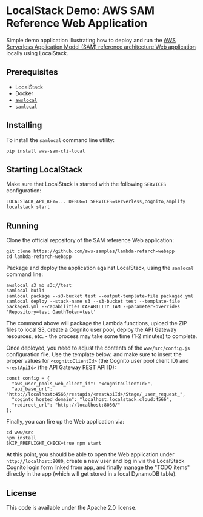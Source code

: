 # LocalStack Demo: AWS SAM Reference Web Application

Simple demo application illustrating how to deploy and run the [AWS Serverless Application Model (SAM) reference architecture Web application](https://github.com/aws-samples/lambda-refarch-webapp) locally using LocalStack.

## Prerequisites

* LocalStack
* Docker
* [`awslocal`](https://github.com/localstack/awscli-local)
* [`samlocal`](https://github.com/localstack/aws-sam-cli-local)

## Installing

To install the `samlocal` command line utility:
```
pip install aws-sam-cli-local
```

## Starting LocalStack

Make sure that LocalStack is started with the following `SERVICES` configuration:
```
LOCALSTACK_API_KEY=... DEBUG=1 SERVICES=serverless,cognito,amplify localstack start
```

## Running

Clone the official repository of the SAM reference Web application:
```
git clone https://github.com/aws-samples/lambda-refarch-webapp
cd lambda-refarch-webapp
```

Package and deploy the application against LocalStack, using the `samlocal` command line:
```
awslocal s3 mb s3://test
samlocal build
samlocal package --s3-bucket test --output-template-file packaged.yml
samlocal deploy --stack-name s3 --s3-bucket test --template-file packaged.yml --capabilities CAPABILITY_IAM --parameter-overrides 'Repository=test OauthToken=test'
```

The command above will package the Lambda functions, upload the ZIP files to local S3, create a Cognito user pool, deploy the API Gateway resources, etc. - the process may take some time (1-2 minutes) to complete.

Once deployed, you need to adjust the contents of the `www/src/config.js` configuration file. Use the template below, and make sure to insert the proper values for `<cognitoClientId>` (the Cognito user pool client ID) and `<restApiId>` (the API Gateway REST API ID):
```
const config = {
  "aws_user_pools_web_client_id": "<cognitoClientId>",
  "api_base_url": "http://localhost:4566/restapis/<restApiId>/Stage/_user_request_",
  "coginto_hosted_domain": "localhost.localstack.cloud:4566",
  "redirect_url": "http://localhost:8080/"
};
```

Finally, you can fire up the Web application via:
```
cd www/src
npm install
SKIP_PREFLIGHT_CHECK=true npm start
```

At this point, you should be able to open the Web application under `http://localhost:8080`, create a new user and log in via the LocalStack Cognito login form linked from app, and finally manage the "TODO items" directly in the app (which will get stored in a local DynamoDB table).

## License

This code is available under the Apache 2.0 license.
